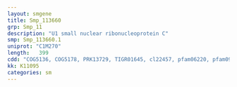 ```yaml
---
layout: smgene
title: Smp_113660
grp: Smp_11
description: "U1 small nuclear ribonucleoprotein C"
smp: Smp_113660.1
uniprot: "C1M270"
length:   399
cdd: "COG5136, COG5178, PRK13729, TIGR01645, cl22457, pfam06220, pfam09770, smart00451"
kk: K11095
categories: sm
---
```

